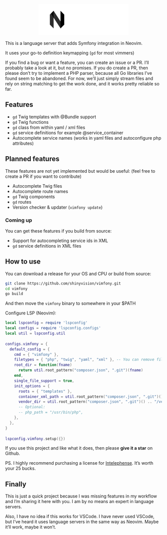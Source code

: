 <p align="center">
    <img src="https://raw.githubusercontent.com/shinyvision/vimfony/main/.github/assets/vimfony_sm.png" alt="Vimfony Logo">
</p>

This is a language server that adds Symfony integration in Neovim.

It uses your go-to definition keymapping (`gd` for most vimmers)

If you find a bug or want a feature, you can create an issue or a PR. I’ll probably take a look at it, but no promises.
If you do create a PR, then please don’t try to implement a PHP parser, because all Go libraries I’ve found seem to be abandoned. For now, we’ll just simply stream files and rely on string matching to get the work done, and it works pretty reliable so far.

## Features
- `gd` Twig templates with @Bundle support
- `gd` Twig functions
- `gd` class from within yaml / xml files
- `gd` service definitions for example @service_container
- Autocomplete service names (works in yaml files and autoconfigure php attributes)

## Planned features
These features are not yet implemented but would be useful:
(feel free to create a PR if you want to contribute)
- Autocomplete Twig files
- Autocomplete route names
- `gd` Twig components
- `gd` routes
- Version checker & updater (`vimfony update`)

### Coming up
You can get these features if you build from source:
- Support for autocompleting service ids in XML
- `gd` service definitions in XML files

## How to use
You can download a release for your OS and CPU or build from source:
```bash
git clone https://github.com/shinyvision/vimfony.git
cd vimfony
go build
```

And then move the `vimfony` binary to somewhere in your $PATH

Configure LSP (Neovim):
```lua
local lspconfig = require 'lspconfig'
local configs = require 'lspconfig.configs'
local util = lspconfig.util

configs.vimfony = {
  default_config = {
    cmd = { "vimfony" },
    filetypes = { "php", "twig", "yaml", "xml" }, -- You can remove file types if you don't like it, but then it won't work in those files
    root_dir = function(fname)
      return util.root_pattern("composer.json", ".git")(fname)
    end,
    single_file_support = true,
    init_options = {
      roots = { "templates" },
      container_xml_path = util.root_pattern("composer.json", ".git")() .. "/var/cache/dev/App_KernelDevDebugContainer.xml", -- Where your container XML is
      vendor_dir = util.root_pattern("composer.json", ".git")() .. "/vendor", -- Where your vendor directory is
      -- Optional:
      -- php_path = "/usr/bin/php",
    },
  },
}

lspconfig.vimfony.setup({})
```

If you use this project and like what it does, then please **give it a star** on Github.

PS. I highly recommend purchasing a license for [Intelephense](https://intelephense.com/). It’s worth your 25 bucks.

## Finally
This is just a quick project because I was missing features in my workflow and I’m sharing it here with you. I am by no means an expert in language servers.

Also, I have no idea if this works for VSCode. I have never used VSCode, but I’ve heard it uses language servers in the same way as Neovim. Maybe it’ll work, maybe it won’t.

